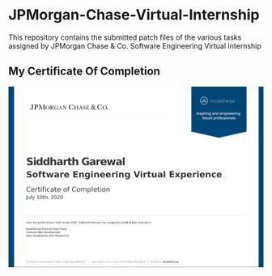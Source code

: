 # JPMorgan-Chase-Virtual-Internship
This repository contains the submitted patch files of the various tasks assigned by JPMorgan Chase & Co. Software Engineering Virtual Internship

## My Certificate Of Completion
<img src="Screenshot.png">
